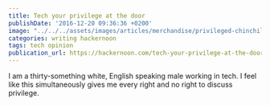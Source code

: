 ```yaml
---
title: Tech your privilege at the door
publishDate: '2016-12-20 09:36:36 +0200'
image: "../../../assets/images/articles/merchandise/privileged-chinchilla.png"
categories: writing hackernoon
tags: tech opinion
publication_url: https://hackernoon.com/tech-your-privilege-at-the-door-5d8da0c41c6b#.c32ghdfne
---
```


I am a thirty-something white, English speaking male working in tech. I feel like this simultaneously gives me every right and no right to discuss privilege.
